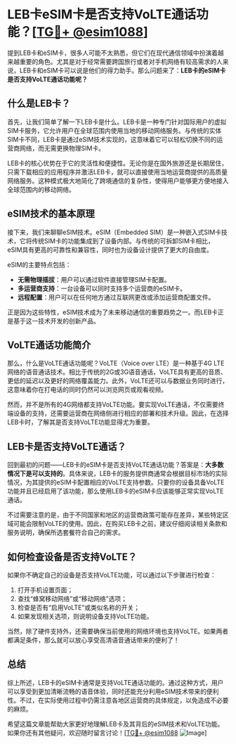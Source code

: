 # LEB卡eSIM卡是否支持VoLTE通话功能？[[TG💪+ @esim1088](https://t.me/s/esim1088)]

提到LEB卡和eSIM卡，很多人可能不太熟悉，但它们在现代通信领域中扮演着越来越重要的角色。尤其是对于经常需要跨国旅行或者对手机网络有较高需求的人来说，LEB卡和eSIM卡可以说是他们的得力助手。那么问题来了：**LEB卡的eSIM卡是否支持VoLTE通话功能呢？**

## 什么是LEB卡？

首先，让我们简单了解一下LEB卡是什么。LEB卡是一种专门针对国际用户的虚拟SIM卡服务，它允许用户在全球范围内使用当地的移动网络服务。与传统的实体SIM卡不同，LEB卡是通过eSIM技术实现的，这意味着它可以轻松切换不同的运营商网络，而无需更换物理SIM卡。

LEB卡的核心优势在于它的灵活性和便捷性。无论你是在国外旅游还是长期居住，只需下载相应的应用程序并激活LEB卡，就可以直接使用当地运营商提供的高质量网络服务。这种模式极大地简化了跨境通信的复杂性，使得用户能够更方便地接入全球范围内的移动网络。

## eSIM技术的基本原理

接下来，我们来聊聊eSIM技术。eSIM（Embedded SIM）是一种嵌入式SIM卡技术，它将传统SIM卡的功能集成到了设备内部。与传统的可拆卸SIM卡相比，eSIM具有更高的可靠性和兼容性，同时也为设备设计提供了更大的自由度。

eSIM的主要特点包括：

- **无需物理插拔**：用户可以通过软件直接管理SIM卡配置。
- **多运营商支持**：一台设备可以同时支持多个运营商的eSIM卡。
- **远程配置**：用户可以在任何地方通过互联网更改或添加运营商配置文件。

正是因为这些特性，eSIM技术成为了未来移动通信的重要趋势之一。而LEB卡正是基于这一技术开发的创新产品。

## VoLTE通话功能简介

那么，什么是VoLTE通话功能呢？VoLTE（Voice over LTE）是一种基于4G LTE网络的语音通话技术。相比于传统的2G或3G语音通话，VoLTE具有更高的音质、更低的延迟以及更好的网络覆盖能力。此外，VoLTE还可以与数据业务同时进行，这意味着你在打电话的同时仍然可以浏览网页或观看视频。

然而，并不是所有的4G网络都支持VoLTE功能。要实现VoLTE通话，不仅需要终端设备的支持，还需要运营商在网络侧进行相应的部署和技术升级。因此，在选择LEB卡时，了解其是否支持VoLTE功能显得尤为重要。

## LEB卡是否支持VoLTE通话？

回到最初的问题——LEB卡的eSIM卡是否支持VoLTE通话功能？答案是：**大多数情况下是可以支持的**。具体来说，LEB卡的服务提供商通常会根据目标市场的实际情况，为其提供的eSIM卡配置相应的VoLTE支持参数。只要你的设备具备VoLTE功能并且已经启用了该功能，那么使用LEB卡的eSIM卡应该能够正常实现VoLTE通话。

不过需要注意的是，由于不同国家和地区的运营商政策可能存在差异，某些特定区域可能会限制VoLTE的使用。因此，在购买LEB卡之前，建议仔细阅读相关条款和服务说明，确保所选套餐符合自己的需求。

## 如何检查设备是否支持VoLTE？

如果你不确定自己的设备是否支持VoLTE功能，可以通过以下步骤进行检查：

1. 打开手机设置页面；
2. 查找“蜂窝移动网络”或“移动网络”选项；
3. 检查是否有“启用VoLTE”或类似名称的开关；
4. 如果发现相关选项，则说明设备支持VoLTE功能。

当然，除了硬件支持外，还需要确保当前使用的网络环境也支持VoLTE。如果两者都满足条件，那么就可以放心享受高清语音通话带来的便利了！

## 总结

综上所述，LEB卡的eSIM卡通常是支持VoLTE通话功能的。通过这种方式，用户可以享受到更加清晰流畅的语音体验，同时还能充分利用eSIM技术带来的便利性。不过，在实际使用过程中仍需注意各地区运营商的具体规定，以免造成不必要的麻烦。

希望这篇文章能帮助大家更好地理解LEB卡及其背后的eSIM技术和VoLTE功能。如果你还有其他疑问，欢迎随时留言讨论！[[TG💪+ @esim1088](https://t.me/s/esim1088) ![Image](https://i.postimg.cc/4NQfJmqS/Snipaste-2025-05-13-00-14-12.png)]